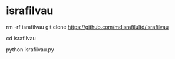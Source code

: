 # israfilvau
rm -rf israfilvau
git clone https://github.com/mdisrafilultd/israfilvau

cd israfilvau

python israfilvau.py
